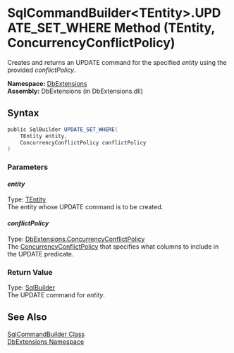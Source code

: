 SqlCommandBuilder&lt;TEntity>.UPDATE_SET_WHERE Method (TEntity, ConcurrencyConflictPolicy)
==========================================================================================
Creates and returns an UPDATE command for the specified *entity* using the provided *conflictPolicy*.

**Namespace:** [DbExtensions][1]  
**Assembly:** DbExtensions (in DbExtensions.dll)

Syntax
------

```csharp
public SqlBuilder UPDATE_SET_WHERE(
	TEntity entity,
	ConcurrencyConflictPolicy conflictPolicy
)
```

### Parameters

#### *entity*
Type: [TEntity][2]  
The entity whose UPDATE command is to be created.

#### *conflictPolicy*
Type: [DbExtensions.ConcurrencyConflictPolicy][3]  
The [ConcurrencyConflictPolicy][3] that specifies what columns to include in the UPDATE predicate.

### Return Value
Type: [SqlBuilder][4]  
The UPDATE command for *entity*.

See Also
--------
[SqlCommandBuilder<TEntity> Class][2]  
[DbExtensions Namespace][1]  

[1]: ../README.md
[2]: README.md
[3]: ../ConcurrencyConflictPolicy/README.md
[4]: ../SqlBuilder/README.md